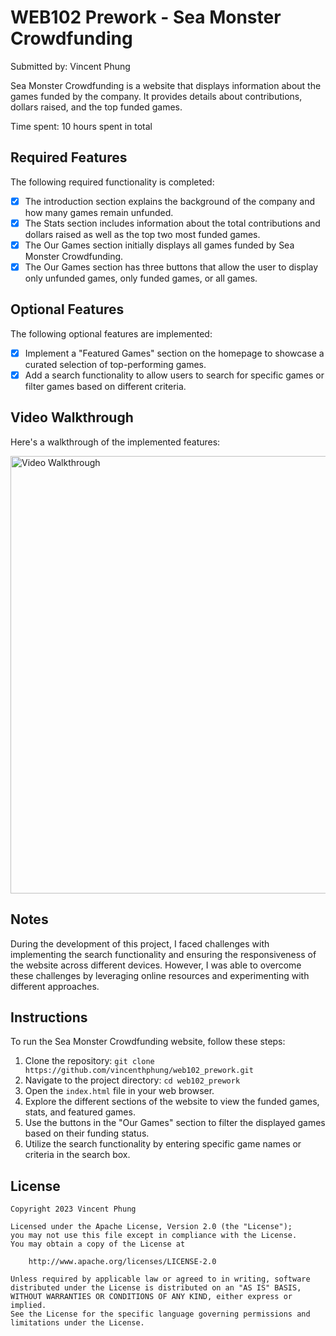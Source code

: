 # WEB102 Prework - Sea Monster Crowdfunding

Submitted by: Vincent Phung

Sea Monster Crowdfunding is a website that displays information about the games funded by the company. It provides details about contributions, dollars raised, and the top funded games.

Time spent: 10 hours spent in total

## Required Features

The following required functionality is completed:

- [x] The introduction section explains the background of the company and how many games remain unfunded.
- [x] The Stats section includes information about the total contributions and dollars raised as well as the top two most funded games.
- [x] The Our Games section initially displays all games funded by Sea Monster Crowdfunding.
- [x] The Our Games section has three buttons that allow the user to display only unfunded games, only funded games, or all games.

## Optional Features

The following optional features are implemented:

- [x] Implement a "Featured Games" section on the homepage to showcase a curated selection of top-performing games.
- [x] Add a search functionality to allow users to search for specific games or filter games based on different criteria.

## Video Walkthrough

Here's a walkthrough of the implemented features:

<img src="assets/demo.gif" alt="Video Walkthrough" width="700" />

## Notes

During the development of this project, I faced challenges with implementing the search functionality and ensuring the responsiveness of the website across different devices. However, I was able to overcome these challenges by leveraging online resources and experimenting with different approaches.

## Instructions

To run the Sea Monster Crowdfunding website, follow these steps:

1. Clone the repository: `git clone https://github.com/vincenthphung/web102_prework.git`
2. Navigate to the project directory: `cd web102_prework`
3. Open the `index.html` file in your web browser.
4. Explore the different sections of the website to view the funded games, stats, and featured games.
5. Use the buttons in the "Our Games" section to filter the displayed games based on their funding status.
6. Utilize the search functionality by entering specific game names or criteria in the search box.

## License

```
Copyright 2023 Vincent Phung

Licensed under the Apache License, Version 2.0 (the "License");
you may not use this file except in compliance with the License.
You may obtain a copy of the License at

    http://www.apache.org/licenses/LICENSE-2.0

Unless required by applicable law or agreed to in writing, software
distributed under the License is distributed on an "AS IS" BASIS,
WITHOUT WARRANTIES OR CONDITIONS OF ANY KIND, either express or implied.
See the License for the specific language governing permissions and
limitations under the License.

```
